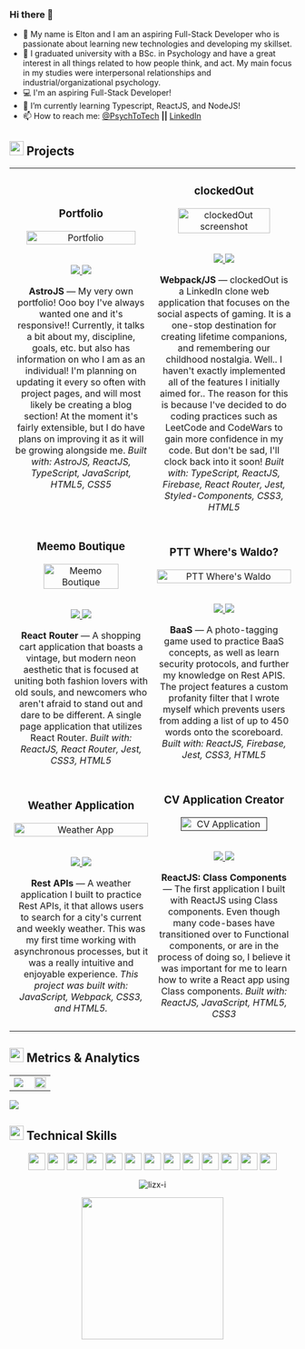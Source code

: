 ### Hi there 👋
- 🔭 My name is Elton and I am an aspiring Full-Stack Developer who is passionate about learning new technologies and developing my skillset.
- 🙆‍ I graduated university with a BSc. in Psychology and have a great interest in all things related to how people think, and act. My main focus in my studies were interpersonal relationships and industrial/organizational psychology.
- 💻 I'm an aspiring Full-Stack Developer!
- 🌱 I’m currently learning Typescript, ReactJS, and NodeJS!
- 📫 How to reach me: <a href="https://twitter.com/psychtotech" target="_blank" rel="noopener">@PsychToTech</a> **||** <a href="https://www.linkedin.com/in/elton-bautista-496a011ab/" target="_blank" rel="noopener">LinkedIn</a>

<h2 align="left"><img src="https://user-images.githubusercontent.com/1689092/172069493-07c346a5-6f3b-4274-9af7-7e2cd7554777.png" height=25px>   Projects</h2>

<table>
<tr>
   <td width="50%">
      <h3 align="center" color="white">Portfolio</h3>
      <div align="center">  
         <a href='https://www.eltonbautista.com/' target=_"blank">
            <img src="https://user-images.githubusercontent.com/94667178/180022224-af1a45b3-308a-473e-bdde-382e6c12f6dd.png" alt="Portfolio" width="90%"/>
         </a>
         <br>
         <br>
         <p>
            <a href="https://github.com/eltonbautista/portfolio" target="_blank">
               <img src="https://img.shields.io/badge/Code-lightgrey?style=for-the-badge&logo=github"/>
            </a>  
            <a href="https://www.eltonbautista.com/" target="_blank">
               <img src="https://img.shields.io/badge/-demo-purple?style=for-the-badge&color=3C005A"/>
            </a>
         </p>
         <p><strong>AstroJS</strong> — My very own portfolio! Ooo boy I've always wanted one and it's responsive!! Currently, it talks a bit about my, discipline, goals, etc. but also has information on who I am as an individual! I'm planning on updating it every so often with project pages, and will most likely be creating a blog section! At the moment it's fairly extensible, but I do have plans on improving it as it will be growing alongside me.
            <em>Built with: AstroJS, ReactJS, TypeScript, JavaScript, HTML5, CSS5</em>
            </p>
      </div>
   </td>
   <td width="50%">
      <h3 align="center" color="white">clockedOut</h3>
      <div align="center">
         <a href="https://github.com/eltonbautista/odin-restaurant-page" target=_"blank">
            <img src="https://user-images.githubusercontent.com/94667178/179531990-f2281093-8ccc-4a0f-92cf-d449fa997145.png" alt="clockedOut screenshot" width="83%"/>
         </a>
         <br>
         <br>
         <p>
            <a href="https://github.com/eltonbautista/clockedOut" target="_blank">
               <img src="https://img.shields.io/badge/Code-lightgrey?style=for-the-badge&logo=github"/>
            </a>  
            <a href="https://clocked-out.vercel.app/" target="_blank">
               <img src="https://img.shields.io/badge/-demo-purple?style=for-the-badge&color=3C005A"/>
            </a>
         </p>
         <p><strong>Webpack/JS</strong> — clockedOut is a LinkedIn clone web application that focuses on the social aspects of gaming. It is a one-stop destination for creating lifetime companions, and remembering our childhood nostalgia. Well.. I haven't exactly implemented all of the features I initially aimed for.. The reason for this is because I've decided to do coding practices such as LeetCode and CodeWars to gain more confidence in my code. But don't be sad, I'll clock back into it soon! <em>Built with: TypeScript, ReactJS, Firebase, React Router, Jest, Styled-Components, CSS3, HTML5</em></p>
      </div>
   </td>
   </tr>
   <tr>
      <td width="50%">
      <h3 align="center" color="white">Meemo Boutique</h3>
      <div align="center">  
         <a href='https://meemo-boutique.vercel.app/' target=_"blank">
            <img src="https://user-images.githubusercontent.com/94667178/173407886-0d70f739-9d3d-4541-acd2-c39caeac2aa7.png" alt="Meemo Boutique" width="75%"/>
         </a>
         <br>
         <br>
         <p>
            <a href="https://github.com/eltonbautista/react-shopping-cart" target="_blank">
               <img src="https://img.shields.io/badge/Code-lightgrey?style=for-the-badge&logo=github"/>
            </a>  
            <a href="https://meemo-boutique.netlify.app/" target="_blank">
               <img src="https://img.shields.io/badge/-demo-purple?style=for-the-badge&color=3C005A"/>
            </a>
         </p>
         <p><strong>React Router</strong> — A shopping cart application that boasts a vintage, but modern neon aesthetic that is focused at uniting both  fashion lovers with old souls, and newcomers who aren't afraid to stand out and dare to be different. A single page application that utilizes React Router. <em>Built with: ReactJS, React Router, Jest, CSS3, HTML5</em></p>
      </div>
   </td>
   <td width="50%">
      <h3 align="center" color="white">PTT Where's Waldo?</h3>
      <div align="center">  
         <a href="https://ptt-waldo.netlify.app/" target=_"blank">
            <img src="https://user-images.githubusercontent.com/94667178/172160655-bf218bd8-36a0-4094-b84e-55b526d94ad0.png" alt="PTT Where's Waldo" width="100%"/>
         </a>
         <br>
         <br>
         <p>
            <a href="https://github.com/eltonbautista/ptt-waldo-app" target="_blank">
               <img src="https://img.shields.io/badge/Code-lightgrey?style=for-the-badge&logo=github"/>
            </a>  
            <a href="https://ptt-waldo.netlify.app/" target="_blank">
               <img src="https://img.shields.io/badge/-demo-purple?style=for-the-badge&color=3C005A"/>
            </a>
         </p>
         <p><strong>BaaS</strong> — A photo-tagging game used to practice BaaS concepts, as well as learn security protocols, and further my knowledge on Rest APIS. The project features a custom profanity filter that I wrote myself which prevents users from adding a list of up to 450 words onto the scoreboard. <em>Built with: ReactJS, Firebase, Jest, CSS3, HTML5</em></p>
      </div>
   </td>
   </tr>
    <tr>
   <td width="50%">
      <h3 align="center" color="white">Weather Application</h3>
      <div align="center">  
         <a href="https://eltonbautista.github.io/odin-weather-app/" target=_"blank">
            <img src="https://user-images.githubusercontent.com/94667178/161541267-2ea13e17-ef8d-4aae-a0a2-fc4963508741.png" alt="Weather App" width="100%"/>
         </a>
         <br>
         <br>
         <p>
            <a href="https://github.com/eltonbautista/odin-weather-app" target="_blank">
               <img src="https://img.shields.io/badge/Code-lightgrey?style=for-the-badge&logo=github"/>
            </a>  
            <a href="https://eltonbautista.github.io/odin-weather-app/" target="_blank">
               <img src="https://img.shields.io/badge/-demo-purple?style=for-the-badge&color=3C005A"/>
            </a>
         </p>
         <p><strong>Rest APIs</strong> — A weather application I built to practice Rest APIs, it that allows users to search for a city's current and weekly weather. This was my first time working with asynchronous processes, but it was a really intuitive and enjoyable experience. <em>This project was built with: JavaScript, Webpack, CSS3, and HTML5.</em></p>
      </div>
   </td>
       
   <td width="50%">
      <h3 align="center" color="white">CV Application Creator</h3>
      <div align="center">  
         <a href='' target=_"blank">
            <img src="https://user-images.githubusercontent.com/94667178/166822641-f1609517-0ed6-431f-9292-0a68f0013eb7.png" alt="CV Application" width="80%"/>
         </a>
         <br>
         <br>
         <p>
            <a href="https://github.com/eltonbautista/odin-react-cv-application" target="_blank">
               <img src="https://img.shields.io/badge/Code-lightgrey?style=for-the-badge&logo=github"/>
            </a>  
            <a href="https://eltonbautista.github.io/odin-react-cv-application/" target="_blank">
               <img src="https://img.shields.io/badge/-demo-purple?style=for-the-badge&color=3C005A"/>
            </a>
         </p>
         <p><strong>ReactJS: Class Components</strong> — The first application I built with ReactJS using Class components. Even though many code-bases have transitioned over to Functional components, or are in the process of doing so, I believe it was important for me to learn how to write a React app using Class components. <em>Built with: ReactJS, JavaScript, HTML5, CSS3</em></p>
      </div>
   </td>
   </tr>
</table>


<h2 align="left"><img src="https://user-images.githubusercontent.com/1689092/172069493-07c346a5-6f3b-4274-9af7-7e2cd7554777.png" height=25px>   Metrics & Analytics</h2>
<div align="center">
<table>
<tr>
<td width="50%">
<img src="https://github-readme-streak-stats.herokuapp.com/?user=eltonbautista&hide_border=true&background=FFFFFF00&fire=e25822&currStreakLabel=999c9e&ring=9b69b4&currStreakNum=999c9e&sideNums=9b69b4&sideLabels=999c9e&dates=999c9e&stroke=9b69b4">
</td>
<td width="50%">
<img width="100%" src="https://github-readme-stats.vercel.app/api?username=eltonbautista&bg_color=FFFFFF00&hide_border=true&text_color=999c9e&title_color=9b69b4&include_all_commits=true&count_private=true">
</table>
</div>
<img src="https://activity-graph.herokuapp.com/graph?username=eltonbautista&bg_color=FFFFFF00&color=999c9e&line=9b69b4&point=9b69b4&hide_border=true&title_color=999c9e">


<h2 align="left"><img src="https://user-images.githubusercontent.com/1689092/172069493-07c346a5-6f3b-4274-9af7-7e2cd7554777.png" height=25px>   Technical Skills</h2>
<p align="center">
<img src="https://img.shields.io/badge/HTML5-3C005A?style=for-the-badge&logo=html5&logoColor=white" height=30>
<img src="https://img.shields.io/badge/CSS3-3C005A?style=for-the-badge&logo=css3&logoColor=white" height=30>
<img src="https://img.shields.io/badge/JavaScript-3C005A?style=for-the-badge&logo=javascript&logoColor=white" height=30>
<img src="https://img.shields.io/badge/Typescript-3C005A?style=for-the-badge&logo=typescript&logoColor=white" height=30>
<img src="https://img.shields.io/badge/Firebase-3C005A?style=for-the-badge&logo=firebase&logoColor=white" height=30>
<img src="https://img.shields.io/badge/Figma-3C005A?style=for-the-badge&logo=figma&logoColor=white" height=30>
<!-- <img src="https://img.shields.io/badge/Express.js-3C005A?style=for-the-badge&logo=express&logoColor=white" height=30> -->
<img src="https://img.shields.io/badge/React.js-3C005A?style=for-the-badge&logo=react&logoColor=white" height=30>
<img src="https://img.shields.io/badge/Jest-3C005A?style=for-the-badge&logo=jest&logoColor=white" height=30>
<img src="https://img.shields.io/badge/npm-3C005A?style=for-the-badge&logo=npm&logoColor=white" height=30>
<img src="https://img.shields.io/badge/Node.js-3C005A?style=for-the-badge&logo=nodedotjs&logoColor=white" height=30>
<!-- <img src="https://img.shields.io/badge/GIT-3C005A?style=for-the-badge&logo=git&logoColor=white" height=30> -->
<img src="https://img.shields.io/badge/GIT-3C005A?style=for-the-badge&logo=git&logoColor=white" height=30>
<img src="https://img.shields.io/badge/Linux-3C005A?style=for-the-badge&logo=linux&logoColor=white" height=30>
<img src="https://img.shields.io/badge/Microsoft-3C005A?style=for-the-badge&logo=microsoft&logoColor=white" height=30>
</p>

<p align="center"> <img src="https://komarev.com/ghpvc/?username=eltonbautista&label=Profile%20views&color=3C005A&style=for-the-badge&logo=profile&logoColor=white_" alt="lizx-i" /> </p>

<p align="center"> <img src="https://github-readme-stats.vercel.app/api/wakatime?username=eltonbautista&v=2" height=250 ></p>
